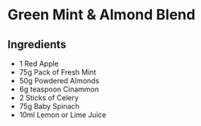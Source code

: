 # Green Mint & Almond Blend

## Ingredients

 - 1 Red Apple
 - 75g Pack of Fresh Mint
 - 50g Powdered Almonds
 - 6g teaspoon Cinammon
 - 2 Sticks of Celery
 - 75g Baby Spinach
 - 10ml Lemon or Lime Juice
